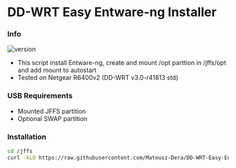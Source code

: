 # DD-WRT Easy Entware-ng Installer

### Info
![version](https://img.shields.io/badge/version-2.0.0-yellow.svg)

  - This script install Entware-ng, create and mount /opt parttion in /jffs/opt and add mount to autostart
  - Tested on Netgear R6400v2 (DD-WRT v3.0-r41813 std)

### USB Requirements
 - Mounted JFFS partition
 - Optional SWAP partition

### Installation

 ```bash
 cd /jffs    
curl -kLO https://raw.githubusercontent.com/Mateusz-Dera/DD-WRT-Easy-Entware-ng-Installer/master/install.sh && sh ./install.sh
 ```

